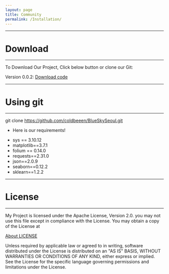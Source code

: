 ```yaml
---
layout: page
title: Community
permalink: /Installation/
---
```


---
# Download
---
To Download Our Project, Click below button or clone our Git:

Version 0.0.2: <a href= "./code/BlueSkySeoulCode_v0.0.2.ipynb" download="./code/BlueSkySeoulCode_v0.0.2.ipynb">Download code</a>



---
# Using git
---

git clone https://github.com/coldbeeen/BlueSkySeoul.git

* Here is our requirements!

- sys == 3.10.12
- matplotlib==3.7.1
- folium == 0.14.0
- requests==2.31.0
- json==2.0.9
- seaborn==0.12.2
- sklearn==1.2.2



---
# License
---
My Project is licensed under the Apache License, Version 2.0.
you may not use this file except in compliance with the License.
You may obtain a copy of the License at

   [About LICENSE](http://www.apache.org/licenses/LICENSE-2.0)

Unless required by applicable law or agreed to in writing, software
distributed under the License is distributed on an "AS IS" BASIS,
WITHOUT WARRANTIES OR CONDITIONS OF ANY KIND, either express or implied.
See the License for the specific language governing permissions and
limitations under the License.
